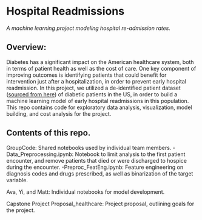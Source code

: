 # Hospital Readmissions
*A machine learning project modeling hospital re-admission rates.*

## Overview:
Diabetes has a significant impact on the American healthcare system, both in terms of patient health as well as the cost of care. One key component of improving outcomes is identifying patients that could benefit for intervention just after a hospitalization, in order to prevent early hospital readmission. In this project, we utilized a de-identified patient dataset ([sourced from here](https://pubmed.ncbi.nlm.nih.gov/24804245/)) of diabetic patients in the US, in order to build a machine learning model of early hospital readmissions in this population. This repo contains code for exploratory data analysis, visualization, model building, and cost analysis for the project.

## Contents of this repo.
GroupCode: Shared notebooks used by individual team members. 
  -Data_Preprocessing.ipynb: Notebook to limit analysis to the first patient encounter, and remove patients that died or were discharged to hospice during the encounter. 
  -Preproc_FeatEng.ipynb: Feature engineering on diagnosis codes and drugs prescribed, as well as binarization of the target variable.
  
Ava, Yi, and Matt: Individual notebooks for model development.

Capstone Project Proposal_healthcare: Project proposal, outlining goals for the project.






